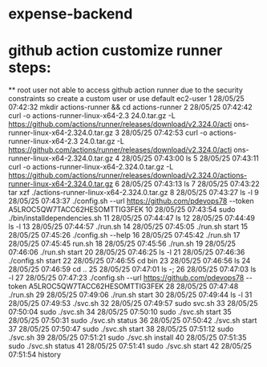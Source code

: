 # expense-backend
github action customize runner steps:
=====================================
** root user not able to access github action runner due to the security constraints
so create a custom user or use default ec2-user
1  28/05/25 07:42:32  mkdir actions-runner && cd actions-runner
2  28/05/25 07:42:42  curl -o actions-runner-linux-x64-2.3                                                                             24.0.tar.gz -L https://github.com/actions/runner/releases/download/v2.324.0/acti                                                                             ons-runner-linux-x64-2.324.0.tar.gz
3  28/05/25 07:42:53 curl -o actions-runner-linux-x64-2.3                                                                             24.0.tar.gz -L https://github.com/actions/runner/releases/download/v2.324.0/acti                                                                             ons-runner-linux-x64-2.324.0.tar.gz
4  28/05/25 07:43:00 ls
5  28/05/25 07:43:11 curl -o actions-runner-linux-x64-2.324.0.tar.gz -L https://github.com/actions/runner/releases/download/v2.324.0/actions-runner-linux-x64-2.324.0.tar.gz
6  28/05/25 07:43:13 ls
7  28/05/25 07:43:22 tar xzf ./actions-runner-linux-x64-2.324.0.tar.gz
8  28/05/25 07:43:27 ls -l
9  28/05/25 07:43:37 ./config.sh --url https://github.com/pdevops78 --token A5LROC5QW7TACC62HESOMTTIG3FEK
10  28/05/25 07:43:54 sudo ./bin/installdependencies.sh
11  28/05/25 07:44:47 ls
12  28/05/25 07:44:49 ls -l
13  28/05/25 07:44:57 ./run.sh
14  28/05/25 07:45:05 ./run.sh start
15  28/05/25 07:45:26 ./config.sh --help
16  28/05/25 07:45:42 ./run.sh
17  28/05/25 07:45:45 run.sh
18  28/05/25 07:45:56 ./run.sh
19  28/05/25 07:46:06 ./run.sh start
20  28/05/25 07:46:25 ls -l
21  28/05/25 07:46:36 ./config.sh start
22  28/05/25 07:46:55 cd bin
23  28/05/25 07:46:56 ls
24  28/05/25 07:46:59 cd ..
25  28/05/25 07:47:01 ls -;
26  28/05/25 07:47:03 ls -l
27  28/05/25 07:47:23 ./config.sh --url https://github.com/pdevops78 --token A5LROC5QW7TACC62HESOMTTIG3FEK
28  28/05/25 07:47:48 ./run.sh
29  28/05/25 07:49:06 ./run.sh start
30  28/05/25 07:49:44 ls -l
31  28/05/25 07:49:53 ./svc.sh
32  28/05/25 07:49:57 sudo svc.sh
33  28/05/25 07:50:04 sudo ./svc.sh
34  28/05/25 07:50:10 sudo ./svc.sh start
35  28/05/25 07:50:31 sudo ./svc.sh status
36  28/05/25 07:50:42 ./svc.sh start
37  28/05/25 07:50:47 sudo ./svc.sh start
38  28/05/25 07:51:12 sudo ./svc.sh
39  28/05/25 07:51:21 sudo ./svc.sh install
40  28/05/25 07:51:35 sudo ./svc.sh status
41  28/05/25 07:51:41 sudo ./svc.sh start
42  28/05/25 07:51:54 history
